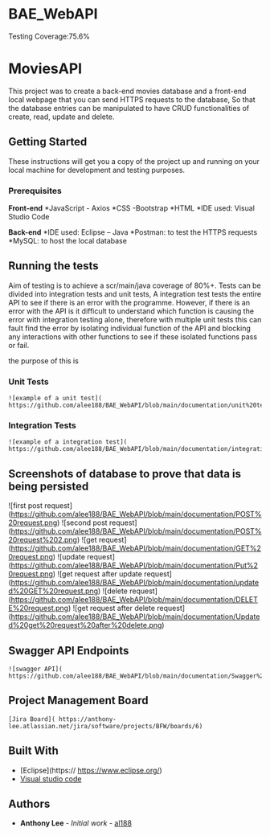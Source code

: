 # BAE_WebAPI
Testing Coverage:75.6%  
# MoviesAPI

This project was to create a back-end movies database and a front-end local webpage that you can send HTTPS requests to the database, So that the database entries can be manipulated to have CRUD functionalities of create, read, update and delete.  

## Getting Started

These instructions will get you a copy of the project up and running on your local machine for development and testing purposes.

### Prerequisites

**Front-end**
*JavaScript - Axios
*CSS -Bootstrap
*HTML
*IDE used: Visual Studio Code

**Back-end**
*IDE used: Eclipse – Java
*Postman: to test the HTTPS requests
*MySQL: to host the local database 

## Running the tests

Aim of testing is to achieve a scr/main/java coverage of 80%+. Tests can be divided into integration tests and unit tests, A integration test tests the entire API to see if there is an error with the programme. However, if there is an error with the API is it difficult to understand which function is causing the error with integration testing alone, therefore with multiple unit tests this can fault find the error by isolating individual function of the API and blocking any interactions with other functions to see if these isolated functions pass or fail.   

 the purpose of this is 
### Unit Tests 



```
![example of a unit test]( https://github.com/alee188/BAE_WebAPI/blob/main/documentation/unit%20test.png)
```

### Integration Tests 


```
![example of a integration test]( https://github.com/alee188/BAE_WebAPI/blob/main/documentation/integration%20tests.png)
```
## Screenshots of database to prove that data is being persisted

![first post request] (https://github.com/alee188/BAE_WebAPI/blob/main/documentation/POST%20request.png)
![second post request] (https://github.com/alee188/BAE_WebAPI/blob/main/documentation/POST%20request%202.png)
![get request] (https://github.com/alee188/BAE_WebAPI/blob/main/documentation/GET%20request.png)
![update request] (https://github.com/alee188/BAE_WebAPI/blob/main/documentation/Put%20request.png)
![get request after update request] (https://github.com/alee188/BAE_WebAPI/blob/main/documentation/updated%20GET%20request.png)
![delete request] (https://github.com/alee188/BAE_WebAPI/blob/main/documentation/DELETE%20request.png)
![get request after delete request]
(https://github.com/alee188/BAE_WebAPI/blob/main/documentation/Updated%20get%20request%20after%20delete.png)


## Swagger API Endpoints

```
![swagger API]( https://github.com/alee188/BAE_WebAPI/blob/main/documentation/Swagger%20API.png)
```

## Project Management Board

```
[Jira Board]( https://anthony-lee.atlassian.net/jira/software/projects/BFW/boards/6)

```

## Built With

* [Eclipse](https:// https://www.eclipse.org/)
* [Visual studio code](https://code.visualstudio.com/)



## Authors

* **Anthony Lee** - *Initial work* - [al188](https://github.com//alee188)

